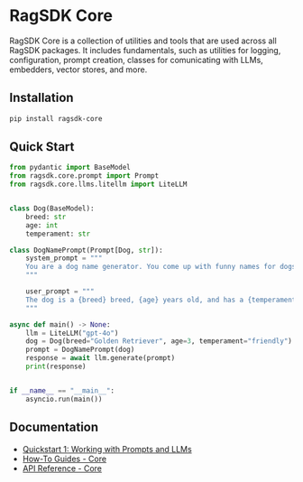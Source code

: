 # RagSDK Core

RagSDK Core is a collection of utilities and tools that are used across all RagSDK packages. It includes fundamentals, such as utilities for logging, configuration, prompt creation, classes for comunicating with LLMs, embedders, vector stores, and more.

## Installation

```sh
pip install ragsdk-core
```

## Quick Start

```python
from pydantic import BaseModel
from ragsdk.core.prompt import Prompt
from ragsdk.core.llms.litellm import LiteLLM


class Dog(BaseModel):
    breed: str
    age: int
    temperament: str

class DogNamePrompt(Prompt[Dog, str]):
    system_prompt = """
    You are a dog name generator. You come up with funny names for dogs given the dog details.
    """

    user_prompt = """
    The dog is a {breed} breed, {age} years old, and has a {temperament} temperament.
    """

async def main() -> None:
    llm = LiteLLM("gpt-4o")
    dog = Dog(breed="Golden Retriever", age=3, temperament="friendly")
    prompt = DogNamePrompt(dog)
    response = await llm.generate(prompt)
    print(response)


if __name__ == "__main__":
    asyncio.run(main())
```

## Documentation
* [Quickstart 1: Working with Prompts and LLMs](https://github.com/solankiharsh/rag-sdk-50-days-of-learningquickstart/quickstart1_prompts/)
* [How-To Guides - Core](https://github.com/solankiharsh/rag-sdk-50-days-of-learninghow-to/prompts/use_prompting/)
* [API Reference - Core](https://github.com/solankiharsh/rag-sdk-50-days-of-learningapi_reference/core/prompt/)
